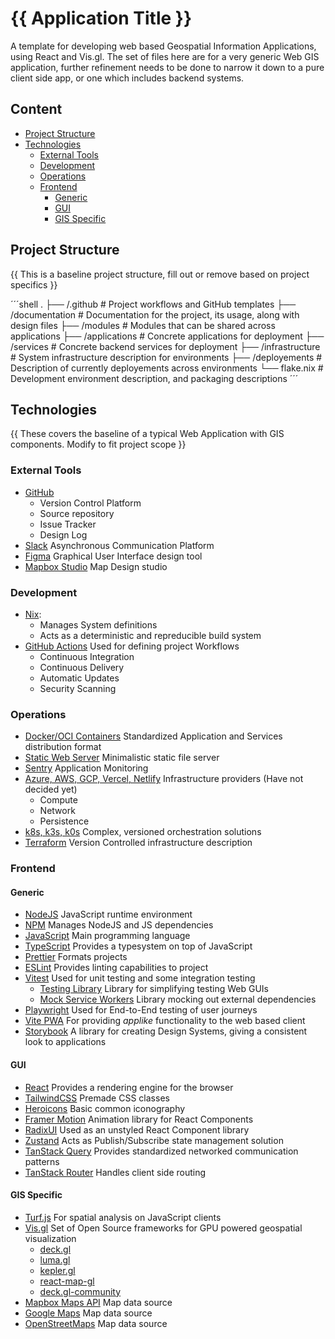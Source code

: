 # {{ Application Title }}

A template for developing web based Geospatial Information Applications, using React and Vis.gl.
The set of files here are for a very generic Web GIS application, further refinement needs to be done
to narrow it down to a pure client side app, or one which includes backend systems.

## Content

- [Project Structure](#project-structure)
- [Technologies](#technologies)
  - [External Tools](#external-tools)
  - [Development](#development)
  - [Operations](#operations)
  - [Frontend](#frontend)
    - [Generic](#generic)
    - [GUI](#gui)
    - [GIS Specific](#gis-specific)

## Project Structure

{{ This is a baseline project structure, fill out or remove based on project specifics }}

´´´shell
.
├── /.github        # Project workflows and GitHub templates
├── /documentation  # Documentation for the project, its usage, along with design files
├── /modules        # Modules that can be shared across applications
├── /applications   # Concrete applications for deployment
├── /services       # Concrete backend services for deployment
├── /infrastructure # System infrastructure description for environments
├── /deployements   # Description of currently deployements across environments
└── flake.nix       # Development environment description, and packaging descriptions
´´´

## Technologies

{{ These covers the baseline of a typical Web Application with GIS components. Modify to fit project scope }}

### External Tools

- [GitHub]()
  - Version Control Platform
  - Source repository
  - Issue Tracker
  - Design Log
- [Slack]() Asynchronous Communication Platform
- [Figma]() Graphical User Interface design tool
- [Mapbox Studio]() Map Design studio

### Development

- [Nix]():
  - Manages System definitions
  - Acts as a deterministic and repreducible build system
- [GitHub Actions]() Used for defining project Workflows
  - Continuous Integration
  - Continuous Delivery
  - Automatic Updates
  - Security Scanning

### Operations

- [Docker/OCI Containers]() Standardized Application and Services distribution format
- [Static Web Server]() Minimalistic static file server
- [Sentry]() Application Monitoring
- [Azure, AWS, GCP, Vercel, Netlify]() Infrastructure providers (Have not decided yet)
  - Compute
  - Network
  - Persistence
- [k8s, k3s, k0s]() Complex, versioned orchestration solutions
- [Terraform]() Version Controlled infrastructure description

### Frontend

#### Generic

- [NodeJS]() JavaScript runtime environment
- [NPM]() Manages NodeJS and JS dependencies
- [JavaScript]() Main programming language
- [TypeScript]() Provides a typesystem on top of JavaScript
- [Prettier]() Formats projects
- [ESLint]() Provides linting capabilities to project
- [Vitest]() Used for unit testing and some integration testing
  - [Testing Library]() Library for simplifying testing Web GUIs
  - [Mock Service Workers]() Library mocking out external dependencies
- [Playwright]() Used for End-to-End testing of user journeys
- [Vite PWA]() For providing _applike_ functionality to the web based client
- [Storybook]() A library for creating Design Systems, giving a consistent look to applications

#### GUI

- [React]() Provides a rendering engine for the browser
- [TailwindCSS]() Premade CSS classes
- [Heroicons]() Basic common iconography
- [Framer Motion]() Animation library for React Components
- [RadixUI]() Used as an unstyled React Component library
- [Zustand]() Acts as Publish/Subscribe state management solution
- [TanStack Query]() Provides standardized networked communication patterns
- [TanStack Router]() Handles client side routing

#### GIS Specific

- [Turf.js]() For spatial analysis on JavaScript clients
- [Vis.gl]() Set of Open Source frameworks for GPU powered geospatial visualization
  - [deck.gl]()
  - [luma.gl]()
  - [kepler.gl]()
  - [react-map-gl]()
  - [deck.gl-community]()
- [Mapbox Maps API]() Map data source
- [Google Maps]() Map data source
- [OpenStreetMaps]() Map data source
